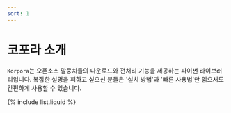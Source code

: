 ```yaml
---
sort: 1
---
```


# 코포라 소개

`Korpora`는 오픈소스 말뭉치들의 다운로드와 전처리 기능을 제공하는 파이썬 라이브러리입니다.
복잡한 설명을 피하고 싶으신 분들은 '설치 방법'과 '빠른 사용법'만 읽으셔도 간편하게 사용할 수 있습니다.

{% include list.liquid %}